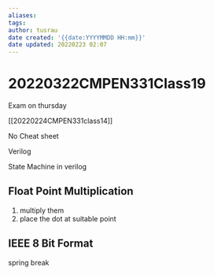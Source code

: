 ```yaml
---
aliases: 
tags:
author: tusrau
date created: '{{date:YYYYMMDD HH:mm}}'
date updated: 20220223 02:07
---
```


# 20220322CMPEN331Class19

Exam on thursday

[[20220224CMPEN331class14]]

No Cheat sheet

Verilog

State Machine in verilog

## Float Point Multiplication

1. multiply them
2. place the dot at suitable point

## IEEE 8 Bit Format

spring break
